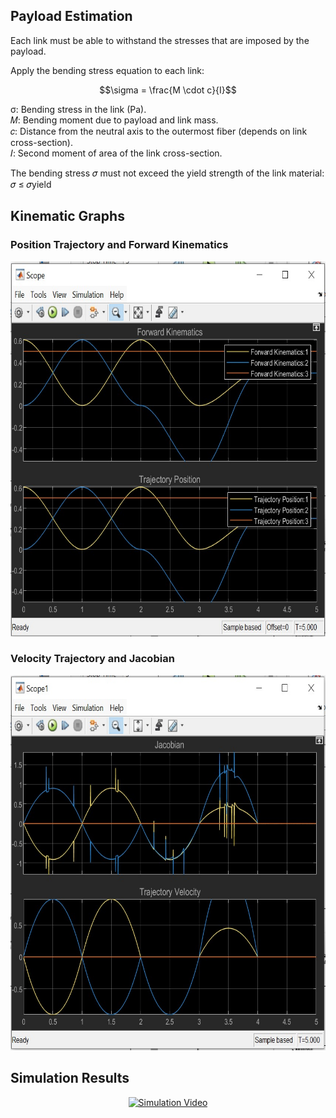 ## Payload Estimation 
Each link must be able to withstand the stresses that are imposed by the payload.  

Apply the bending stress equation to each link:  

$$\sigma = \frac{M \cdot c}{I}$$

σ: Bending stress in the link (Pa).  
𝑀: Bending moment due to payload and link mass.  
𝑐: Distance from the neutral axis to the outermost fiber (depends on link cross-section).  
𝐼: Second moment of area of the link cross-section.  

The bending stress 𝜎 must not exceed the yield strength of the link material:  
𝜎 ≤ 𝜎yield

## Kinematic Graphs
### Position Trajectory and Forward Kinematics
<p align="center">
  <img src="Position.jpeg" alt="Position Trajectory and Forward Kinematics" height = "600" width="600">
</p>

### Velocity Trajectory and Jacobian
<p align="center">
  <img src="Velocity.jpeg" alt="Velocity Trajectory and Jacobian" height = "600" width="600">
</p>

## Simulation Results
<p align="center">
<a  href="https://youtu.be/6YlWMIfZ7P8" target="_blank">
    <img src="https://youtu.be/6YlWMIfZ7P8/0.jpg" alt="Simulation Video" style="width:40%; max-width:600px, height:30%;">
</a>
</p>

